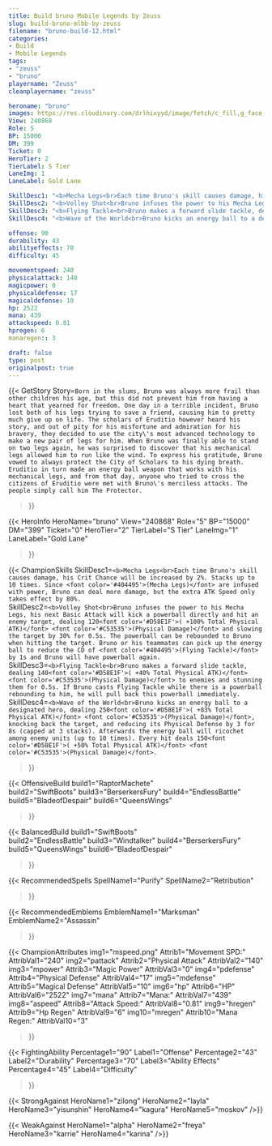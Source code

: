 ```yaml
---
title: Build bruno Mobile Legends by Zeuss
slug: build-bruno-mlbb-by-zeuss
filename: "bruno-build-12.html"
categories: 
- Build 
- Mobile Legends
tags: 
- "zeuss"
- "bruno"
playername: "Zeuss"
cleanplayername: "zeuss"

heroname: "bruno"
images: https://res.cloudinary.com/drlhixyyd/image/fetch/c_fill,g_face,f_auto/https://cdn2-build.mobagenie.my.id/p/images/banner/full/bruno.jpg
View: 240868 
Role: 5 
BP: 15000
DM: 399 
Ticket: 0 
HeroTier: 2 
TierLabel: S Tier 
LaneImg: 1
LaneLabel: Gold Lane 

SkillDesc1: "<b>Mecha Legs<br>Each time Bruno's skill causes damage, his Crit Chance will be increased by 2%. Stacks up to 10 times. Since <font color='#404495'>(Mecha Legs)</font> are infused with power, Bruno can deal more damage, but the extra ATK Speed only takes effect by 80%."   
SkillDesc2: "<b>Volley Shot<br>Bruno infuses the power to his Mecha Legs, his next Basic Attack will kick a powerball directly and hit an enemy target, dealing 120<font color='#D58E1F'>( +100% Total Physical ATK)</font> <font color='#C53535'>(Physical Damage)</font> and slowing the target by 30% for 0.5s. The powerball can be rebounded to Bruno when hitting the target. Bruno or his teammates can pick up the energy ball to reduce the CD of <font color='#404495'>(Flying Tackle)</font> by 1s and Bruno will have powerball again."   
SkillDesc3: "<b>Flying Tackle<br>Bruno makes a forward slide tackle, dealing 140<font color='#D58E1F'>( +40% Total Physical ATK)</font> <font color='#C53535'>(Physical Damage)</font> to enemies and stunning them for 0.5s. If Bruno casts Flying Tackle while there is a powerball rebounding to him, he will pull back this powerball immediately."   
SkillDesc4: "<b>Wave of the World<br>Bruno kicks an energy ball to a designated hero, dealing 250<font color='#D58E1F'>( +83% Total Physical ATK)</font> <font color='#C53535'>(Physical Damage)</font>, knocking back the target, and reducing its Physical Defense by 3 for 8s (capped at 3 stacks). Afterwards the energy ball will ricochet among enemy units (up to 10 times). Every hit deals 150<font color='#D58E1F'>( +50% Total Physical ATK)</font> <font color='#C53535'>(Physical Damage)</font>."  

offense: 90 
durability: 43 
abilityeffects: 70 
difficulty: 45 

movementspeed: 240
physicalattack: 140
magicpower: 0
physicaldefense: 17
magicaldefense: 10
hp: 2522
mana: 439
attackspeed: 0.81
hpregen: 6
manaregen:: 3

draft: false
type: post
originalpost: true
---
```



{{< GetStory 
Story=` Born in the slums, Bruno was always more frail than other children his age, but this did not prevent him from having a heart that yearned for freedom. One day in a terrible incident, Bruno lost both of his legs trying to save a friend, causing him to pretty much give up on life. The scholars of Eruditio however heard his story, and out of pity for his misfortune and admiration for his bravery, they decided to use the city\'s most advanced technology to make a new pair of legs for him. When Bruno was finally able to stand on two legs again, he was surprised to discover that his mechanical legs allowed him to run like the wind. To express his gratitude, Bruno vowed to always protect the City of Scholars to his dying breath. Eruditio in turn made an energy ball weapon that works with his mechanical legs, and from that day, anyone who tried to cross the citizens of Eruditio were met with Bruno\'s merciless attacks. The people simply call him The Protector. ` 
>}}

{{< HeroInfo 
HeroName="bruno" 
View="240868" 
Role="5" 
BP="15000" 
DM="399" 
Ticket="0" 
HeroTier="2" 
TierLabel="S Tier" 
LaneImg="1" 
LaneLabel="Gold Lane" 
>}}
 
{{< ChampionSkills 
SkillDesc1=`<b>Mecha Legs<br>Each time Bruno's skill causes damage, his Crit Chance will be increased by 2%. Stacks up to 10 times. Since <font color='#404495'>(Mecha Legs)</font> are infused with power, Bruno can deal more damage, but the extra ATK Speed only takes effect by 80%.`   
SkillDesc2=`<b>Volley Shot<br>Bruno infuses the power to his Mecha Legs, his next Basic Attack will kick a powerball directly and hit an enemy target, dealing 120<font color='#D58E1F'>( +100% Total Physical ATK)</font> <font color='#C53535'>(Physical Damage)</font> and slowing the target by 30% for 0.5s. The powerball can be rebounded to Bruno when hitting the target. Bruno or his teammates can pick up the energy ball to reduce the CD of <font color='#404495'>(Flying Tackle)</font> by 1s and Bruno will have powerball again.`   
SkillDesc3=`<b>Flying Tackle<br>Bruno makes a forward slide tackle, dealing 140<font color='#D58E1F'>( +40% Total Physical ATK)</font> <font color='#C53535'>(Physical Damage)</font> to enemies and stunning them for 0.5s. If Bruno casts Flying Tackle while there is a powerball rebounding to him, he will pull back this powerball immediately.`   
SkillDesc4=`<b>Wave of the World<br>Bruno kicks an energy ball to a designated hero, dealing 250<font color='#D58E1F'>( +83% Total Physical ATK)</font> <font color='#C53535'>(Physical Damage)</font>, knocking back the target, and reducing its Physical Defense by 3 for 8s (capped at 3 stacks). Afterwards the energy ball will ricochet among enemy units (up to 10 times). Every hit deals 150<font color='#D58E1F'>( +50% Total Physical ATK)</font> <font color='#C53535'>(Physical Damage)</font>.`   
>}}

{{< OffensiveBuild 
build1="RaptorMachete"  
build2="SwiftBoots" 
build3="BerserkersFury" 
build4="EndlessBattle" 
build5="BladeofDespair" 
build6="QueensWings" 
>}} 

{{< BalancedBuild 
build1="SwiftBoots"  
build2="EndlessBattle" 
build3="Windtalker" 
build4="BerserkersFury" 
build5="QueensWings" 
build6="BladeofDespair" 
>}}


{{< RecommendedSpells 
SpellName1="Purify" 
SpellName2="Retribution" 
>}}  

{{< RecommendedEmblems 
EmblemName1="Marksman" 
EmblemName2="Assassin" 
>}}   


{{< ChampionAttributes
img1="mspeed.png" Attrib1="Movement SPD:" AttribVal1="240"
img2="pattack" Attrib2="Physical Attack" AttribVal2="140"
img3="mpower" Attrib3="Magic Power" AttribVal3="0"
img4="pdefense" Attrib4="Physical Defense" AttribVal4="17"
img5="mdefense" Attrib5="Magical Defense" AttribVal5="10"
img6="hp" Attrib6="HP" AttribVal6="2522"
img7="mana" Attrib7="Mana:" AttribVal7="439"
img8="aspeed" Attrib8="Attack Speed:" AttribVal8="0.81"
img9="hregen" Attrib9="Hp Regen" AttribVal9="6"
img10="mregen" Attrib10="Mana Regen:" AttribVal10="3"
>}}


{{< FightingAbility
Percentage1="90" Label1="Offense"
Percentage2="43" Label2="Durability"
Percentage3="70" Label3="Ability Effects"
Percentage4="45" Label4="Difficulty"
 >}}

{{< StrongAgainst 
HeroName1="zilong"
HeroName2="layla"
HeroName3="yisunshin"
HeroName4="kagura"
HeroName5="moskov"
/>}}

{{< WeakAgainst
HeroName1="alpha"
HeroName2="freya"
HeroName3="karrie"
HeroName4="karina"
/>}}
